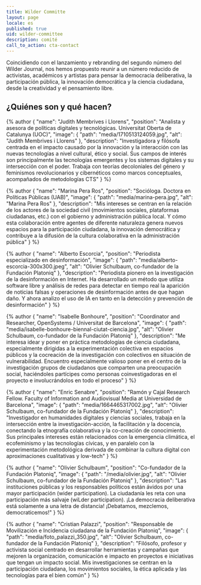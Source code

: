 ```yaml
---
title: Wilder Committe
layout: page
locale: es
published: true
uid: wilder-committee
description: comité
call_to_action: cta-contact
---
```

Coincidiendo con el lanzamiento y rebranding del segundo número del Wilder Journal, nos hemos propuesto reunir a un número reducido de activistas, académicos y artistas para pensar la democracia deliberativa, la participación pública, la innovación democrática y la ciencia ciudadana, desde la creatividad y el pensamiento libre.

## ¿Quiénes son y qué hacen?

{% author { "name": "Judith Membrives i Llorens", "position": "Analista y asesora de políticas digitales y tecnológicas. Universitat Oberta de Catalunya (UOC)", "image": { "path": "media/1710513124059.jpg", "alt": "Judith Membrives i Llorens" }, "description": "Investigadora y filósofa centrada en el impacto causado por la innovación y la interacción con las nuevas tecnologías a nivel cultural, ético y social. Sus campos de interés son principalmente las tecnologías emergentes y los sistemas digitales y su intersección con el poder. Trabaja con teorías decoloniales del género y feminismos revolucionarios y cibernéticos como marcos conceptuales, acompañados de metodologías CTS" } %}

{% author { "name": "Marina Pera Ros", "position": "Socióloga. Doctora en Políticas Públicas (UAB)", "image": { "path": "media/marina-pera.jpg", "alt": "Marina Pera Ros" }, "description": "Mis intereses se centran en la relación de los actores de la sociedad civil (movimientos sociales, plataformas ciudadanas, etc.) con el gobierno y administración pública local. Y cómo esta colaboración entre agentes de diferente naturaleza genera nuevos espacios para la participación ciudadana, la innovación democrática y contribuye a la difusión de la cultura colaborativa en la administración pública" } %}

{% author { "name": "Alberto Escorcia", "position": "Periodista especializado en desinformación", "image": { "path": "media/alberto-escorcia-300x300.jpeg", "alt": "Olivier Schulbaum, co-fundador de la Fundación Platoniq" }, "description": "Periodista pionero en la investigación de la desinformación en Internet. Ha desarrollado un método que utiliza software libre y análisis de redes para detectar en tiempo real la aparición de noticias falsas y operaciones de desinformación antes de que hagan daño. Y ahora analizo el uso de IA en tanto en la detección y prevención de desinformación" } %}

{% author { "name": "Isabelle Bonhoure", "position": "Coordinator and Researcher, OpenSystems / Universitat de Barcelona", "image": { "path": "media/isabelle-bonhoure-biennal-ciutat-ciencia.jpg", "alt": "Olivier Schulbaum, co-fundador de la Fundación Platoniq" }, "description": "Me interesa idear y poner en práctica metodologías de ciencia ciudadana, especialmente dirigidas a la experimentación colectiva en espacios públicos y la cocreación de la investigación con colectivos en situación de vulnerabilidad. Encuentro especialmente valioso poner en el centro de la investigación grupos de ciudadanos que comparten una preocupación social, haciéndoles partícipes como personas coinvestigadoras en el proyecto e involucrándolos en todo el proceso" } %}

{% author { "name": "Enric Senabre", "position": "Ramón y Cajal Research Fellow. Faculty of Information and Audiovisual Media at Universidad de Barcelona", "image": { "path": "media/1664465317002.jpg", "alt": "Olivier Schulbaum, co-fundador de la Fundación Platoniq" }, "description": "Investigador en humanidades digitales y ciencias sociales, trabaja en la intersección entre la investigación-acción, la facilitación y la docencia, conectando la etnografía colaborativa y la co-creación de conocimiento. Sus principales intereses están relacionados con la emergencia climática, el ecofeminismo y las tecnologías cívicas, y en paralelo con la experimentación metodológica derivada de combinar la cultura digital con aproximaciones cualitativas y low-tech" } %}

{% author { "name": "Olivier Schulbaum", "position": "Co-fundador de la Fundación Platoniq", "image": { "path": "/media/olivier.jpg", "alt": "Olivier Schulbaum, co-fundador de la Fundación Platoniq" }, "description": "Las instituciones públicas y los responsables políticos están ávidos por una mayor participación (wider participation). La ciudadanía les reta con una participación más salvaje (wiLder participation). ¡La democracia deliberativa está solamente a una letra de distancia! ¡Debatamos, mezclemos, democraticemos!" } %}

{% author { "name": "Cristian Palazzi", "position": "Responsable de Movilización e Incidencia ciudadana de la Fundación Platoniq", "image": { "path": "media/foto_palazzi_350.jpg", "alt": "Olivier Schulbaum, co-fundador de la Fundación Platoniq" }, "description": "Filósofo, profesor y activista social centrado en desarrollar herramientas y campañas que mejoren la organización, comunicación e impacto en proyectos e iniciativas que tengan un impacto social. Mis investigaciones se centran en la participación ciudadana, los movimientos sociales, la ética aplicada y las tecnologías para el bien común" } %}
